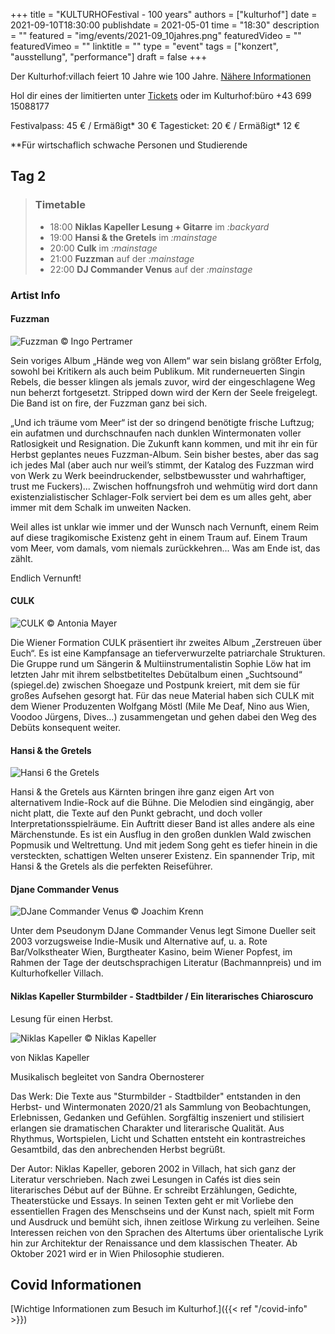+++
title = "KULTURHOFestival - 100 years"
authors = ["kulturhof"]
date = 2021-09-10T18:30:00
publishdate = 2021-05-01
time = "18:30"
description = ""
featured = "img/events/2021-09_10jahres.png"
featuredVideo = ""
featuredVimeo = ""
linktitle = ""
type = "event"
tags = ["konzert", "ausstellung", "performance"]
draft = false
+++

Der Kulturhof:villach feiert 10 Jahre wie 100 Jahre. [Nähere Informationen](/news/2021-08_ankuendigung-10jahresfest)

Hol dir eines der limitierten unter [Tickets](https://www.ntry.at/kulturhofestival) oder im Kulturhof:büro +43 699 15088177

Festivalpass: 45 € / Ermäßigt* 30 € 
Tagesticket: 20 € / Ermäßigt* 12 € 

\**Für wirtschaflich schwache Personen und Studierende

## Tag 2

> ### Timetable
> 
> - 18:00 **Niklas Kapeller Lesung + Gitarre** im *:backyard*
> - 19:00 **Hansi & the Gretels** im *:mainstage*
> - 20:00 **Culk** im *:mainstage*
> - 21:00 **Fuzzman** auf der *:mainstage*
> - 22:00 **DJ Commander Venus** auf der *:mainstage*

### Artist Info

#### Fuzzman

![Fuzzman](/img/events/2021-09-10_fuzzman.jpg)
© Ingo Pertramer

Sein voriges Album „Hände weg von Allem“ war sein bislang größter Erfolg, sowohl bei Kritikern als auch beim Publikum. Mit runderneuerten Singin Rebels, die besser klingen als jemals zuvor, wird der eingeschlagene Weg nun beherzt fortgesetzt. Stripped down wird der Kern der Seele freigelegt. Die Band ist on fire, der Fuzzman ganz bei sich.

„Und ich träume vom Meer“ ist der so dringend benötigte frische Luftzug; ein aufatmen und
durchschnaufen nach dunklen Wintermonaten voller Ratlosigkeit und Resignation. Die Zukunft kann kommen, und mit ihr ein für Herbst geplantes neues Fuzzman-Album. Sein bisher bestes, aber das sag ich jedes Mal (aber auch nur weil’s stimmt, der Katalog des Fuzzman wird von Werk zu Werk beeindruckender, selbstbewusster und wahrhaftiger, trust me Fuckers)...
Zwischen hoffnungsfroh und wehmütig wird dort dann existenzialistischer Schlager-Folk serviert bei
dem es um alles geht, aber immer mit dem Schalk im unweiten Nacken.

Weil alles ist unklar wie immer und der Wunsch nach Vernunft, einem Reim auf diese tragikomische
Existenz geht in einem Traum auf. Einem Traum vom Meer, vom damals, vom niemals zurückkehren...
Was am Ende ist, das zählt.

Endlich Vernunft!

#### CULK

![CULK](/img/events/2021-09-10_culk.jpg)
© Antonia Mayer

Die Wiener Formation CULK präsentiert ihr zweites Album „Zerstreuen über Euch“. Es ist eine Kampfansage an tieferverwurzelte patriarchale Strukturen. 
Die Gruppe rund um Sängerin & Multiinstrumentalistin Sophie Löw hat im letzten Jahr mit ihrem selbstbetiteltes Debütalbum einen „Suchtsound“ (spiegel.de) zwischen Shoegaze und Postpunk kreiert, mit dem sie für großes Aufsehen gesorgt hat. Für das neue Material haben sich CULK mit dem Wiener Produzenten Wolfgang Möstl (Mile Me Deaf, Nino aus Wien, Voodoo Jürgens, Dives…) zusammengetan und gehen dabei den Weg des Debüts konsequent weiter. 

#### Hansi & the Gretels

![Hansi 6 the Gretels](/img/events/2021-09-10_hansi.jpg)

Hansi & the Gretels aus Kärnten bringen ihre ganz eigen Art von alternativem Indie-Rock auf die Bühne. 
Die Melodien sind eingängig, aber nicht platt, die Texte auf den Punkt gebracht, und doch voller Interpretationsspielräume. 
Ein Auftritt dieser Band ist alles andere als eine Märchenstunde. Es ist ein Ausflug in den großen dunklen Wald zwischen Popmusik und Weltrettung. 
Und mit jedem Song geht es tiefer hinein in die versteckten, schattigen Welten unserer Existenz. 
Ein spannender Trip, mit Hansi & the Gretels als die perfekten Reiseführer.

#### Djane Commander Venus

![DJane Commander Venus](/img/events/2021-09-10_DjaneCommanderVenus_c_JoachimKrenn.jpg)
© Joachim Krenn

Unter dem Pseudonym DJane Commander Venus legt Simone Dueller seit 2003 vorzugsweise Indie-Musik und Alternative auf, u. a. Rote Bar/Volkstheater Wien, Burgtheater Kasino, beim Wiener Popfest, im Rahmen der Tage der deutschsprachigen Literatur (Bachmannpreis) und im Kulturhofkeller Villach.


#### Niklas Kapeller Sturmbilder - Stadtbilder / Ein literarisches Chiaroscuro

Lesung für einen Herbst.

![Niklas Kapeller](/img/events/2021-09-10_NiklasKapeller.jpg)
© Niklas Kapeller


von Niklas Kapeller

Musikalisch begleitet von Sandra Obernosterer


Das Werk:
Die Texte aus "Sturmbilder - Stadtbilder" entstanden in den Herbst- und Wintermonaten 2020/21 als Sammlung von Beobachtungen, Erlebnissen, Gedanken und Gefühlen.
Sorgfältig inszeniert und stilisiert erlangen sie dramatischen Charakter und literarische Qualität. Aus Rhythmus, Wortspielen, Licht und Schatten entsteht ein kontrastreiches Gesamtbild, das den anbrechenden Herbst begrüßt.


Der Autor:
Niklas Kapeller, geboren 2002 in Villach, hat sich ganz der Literatur verschrieben. Nach zwei Lesungen in Cafés ist dies sein literarisches Début auf der Bühne.
Er schreibt Erzählungen, Gedichte, Theaterstücke und Essays. In seinen Texten geht er mit Vorliebe den essentiellen Fragen des Menschseins und der Kunst nach, spielt mit Form und Ausdruck und bemüht sich, ihnen zeitlose Wirkung zu verleihen.
Seine Interessen reichen von den Sprachen des Altertums über orientalische Lyrik hin zur Architektur der Renaissance und dem klassischen Theater. Ab Oktober 2021 wird er in Wien Philosophie studieren.


## Covid Informationen

[Wichtige Informationen zum Besuch im Kulturhof.]({{< ref "/covid-info" >}})
